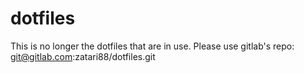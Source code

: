 # dotfiles
This is no longer the dotfiles that are in use. Please use gitlab's repo:
git@gitlab.com:zatari88/dotfiles.git
